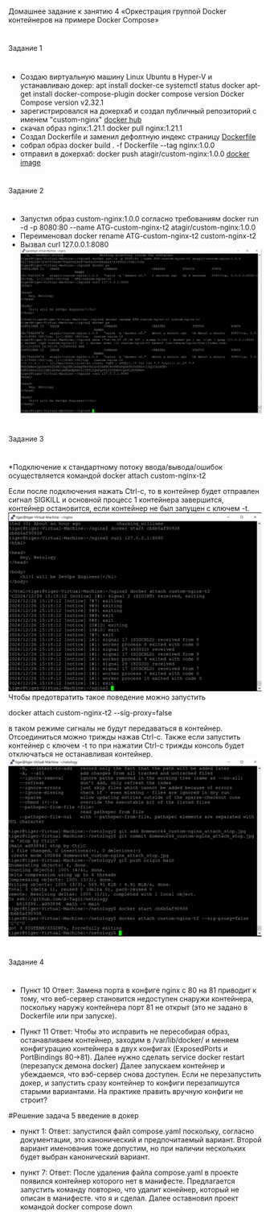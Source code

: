 #
Домашнее задание к занятию 4 «Оркестрация группой Docker контейнеров на примере Docker Compose»
#
Задание 1
#
* Создаю виртуальную машину Linux Ubuntu в Hyper-V и устанавливаю докер:
apt install docker-ce
systemctl status docker
apt-get install docker-compose-plugin
docker compose version
Docker Compose version v2.32.1
* зарегистрировался на докерхаб и создал публичный репозиторий с именем "custom-nginx"
[docker hub](https://hub.docker.com/repository/docker/atagir/custom-nginx/general)
* скачал образ nginx:1.21.1
  docker pull nginx:1.21.1
* Создал Dockerfile и заменил дефолтную индекс страницу 
[Dockerfile](https://github.com/A-Tagir/netology/blob/main/Dockerfile)
* собрал образ 
  docker build . -f Dockerfile --tag nginx:1.0.0
* отправил в докерхаб:
docker push atagir/custom-nginx:1.0.0
[docker image](https://hub.docker.com/repository/docker/atagir/custom-nginx/general)
#
Задание 2
#
* Запустил образ custom-nginx:1.0.0 согласно требованиям
  docker run -d -p 8080:80 --name ATG-custom-nginx-t2 atagir/custom-nginx:1.0.0  
* Переименовал
  docker rename ATG-custom-nginx-t2 custom-nginx-t2
* Вызвал curl 127.0.0.1:8080
![curl ok](https://github.com/A-Tagir/netology/blob/main/Homework4_custom-nginx.jpg)
#
Задание 3
#
*Подключение к стандартному потоку ввода/вывода/ошибок осуществляется командой
docker attach custom-nginx-t2

Если после подключения нажать Ctrl-c, то в контейнер будет отправлен сигнал SIGKILL
и основной процесс 1 контейнера завершится, контейнер остановится, если контейнер
не был запущен с ключем -t.
![container stopped](https://github.com/A-Tagir/netology/blob/main/Homework4_custom-nginx_attach_stop.jpg)
Чтобы предотвратить такое поведение можно запустить

docker attach custom-nginx-t2 --sig-proxy=false

в таком режиме сигналы не будут передаваться в контейнер.
Отсоединиться можно трижды нажав Ctrl-c.
Также если запустить контейнер с ключем -t то при нажатии Ctrl-c трижды консоль будет
отключаться не останавливая контейнер.
![container not stopped](https://github.com/A-Tagir/netology/blob/main/Homework4_custom-nginx_attach_not_stopped.jpg)
#
Задание 4
#

 
* Пункт 10 Ответ: Замена порта в конфиге nginx с 80 на 81 приводит к тому, что веб-сервер становится 
недоступен снаружи контейнера, поскольку наружу контейнера порт 81 не открыт
(это не задано в Dockerfile или при запуске).

* Пункт 11 Ответ: Чтобы это исправить не пересобирая образ, останавливаем контейнер,
заходим в /var/lib/docker/ и меняем конфигурацию контейнера в двух конфигах 
(ExposedPorts и PortBindings 80->81).
Далее нужно сделать service docker restart (перезапуск демона docker)
Далее запускаем контейнер и убеждаемся, что вэб-сервер снова доступен. Если не перезапустить 
докер, и запустить сразу контейнер то конфиги перезапишутся старыми вариантами.
На практике править вручную конфиги не строит?

#Решение задача 5 введение в докер

* пункт 1: Ответ: запустился файл compose.yaml поскольку, согласно документации,
это канонический и предпочитаемый вариант. Второй вариант именования тоже допустим,
но при наличии нескольких будет выбран канонический вариант.

* пункт 7: Ответ: После удаления файла compose.yaml в проекте появился контейнер которого нет
в манифесте. Предлагается запустить команду повторно, что удалит конейнер, который не описан в манифесте.
что я и сделал. Далее оставновил проект командой docker compose down
